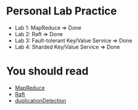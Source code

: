 # Personal Lab Practice
* Lab 1: MapReduce => Done
* Lab 2: Raft => Done
* Lab 3: Fault-tolerant Key/Value Service => Done
* Lab 4: Sharded Key/Value Service => Done

#  You should read
* [MapReduce](https://static.googleusercontent.com/media/research.google.com/en//archive/mapreduce-osdi04.pdf)
* [Raft](https://pdos.csail.mit.edu/6.824/papers/raft-extended.pdf)
* [duplicationDetection](https://pdos.csail.mit.edu/6.824/notes/l-raft-QA.txt)